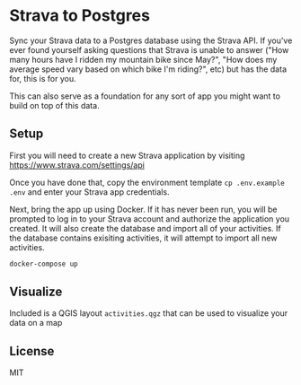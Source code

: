 # Strava to Postgres
Sync your Strava data to a Postgres database using the Strava API. If you've ever found yourself asking questions that Strava is unable to answer ("How many hours have I ridden my mountain bike since May?", "How does my average speed vary based on which bike I'm riding?", etc) but has the data for, this is for you.

This can also serve as a foundation for any sort of app you might want to build on top of this data.

## Setup

First you will need to create a new Strava application by visiting https://www.strava.com/settings/api

Once you have done that, copy the environment template `cp .env.example .env` and enter your Strava app credentials.

Next, bring the app up using Docker. If it has never been run, you will be prompted to log in to your Strava account and authorize the application you created. It will also create the database and import all of your activities. If the database contains exisiting activities, it will attempt to import all new activities.

````bash
docker-compose up
````

## Visualize
Included is a QGIS layout `activities.qgz` that can be used to visualize your data on a map

## License
MIT